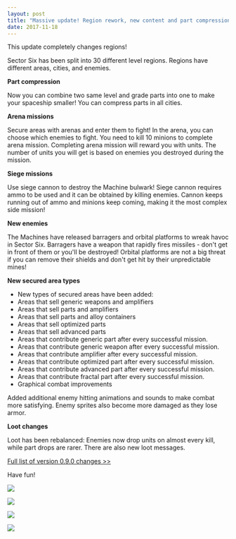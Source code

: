 ```yaml
---
layout: post
title: "Massive update! Region rework, new content and part compression"
date: 2017-11-18
---
```


This update completely changes regions!

Sector Six has been split into 30 different level regions.
Regions have different areas, cities, and enemies.

**Part compression**

Now you can combine two same level and grade parts into one to make your spaceship smaller!
You can compress parts in all cities.

**Arena missions**

Secure areas with arenas and enter them to fight!
In the arena, you can choose which enemies to fight.
You need to kill 10 minions to complete arena mission.
Completing arena mission will reward you with units.
The number of units you will get is based on enemies you destroyed during the mission.

**Siege missions**

Use siege cannon to destroy the Machine bulwark!
Siege cannon requires ammo to be used and it can be obtained by killing enemies.
Cannon keeps running out of ammo and minions keep coming, making it the most complex side mission!

**New enemies**

The Machines have released barragers and orbital platforms to wreak havoc in Sector Six.
Barragers have a weapon that rapidly fires missiles - don't get in front of them or you'll be destroyed!
Orbital platforms are not a big threat if you can remove their shields and don't get hit by their unpredictable mines!

**New secured area types**

* New types of secured areas have been added:
* Areas that sell generic weapons and amplifiers
* Areas that sell parts and amplifiers
* Areas that sell parts and alloy containers
* Areas that sell optimized parts
* Areas that sell advanced parts
* Areas that contribute generic part after every successful mission.
* Areas that contribute generic weapon after every successful mission.
* Areas that contribute amplifier after every successful mission.
* Areas that contribute optimized part after every successful mission.
* Areas that contribute advanced part after every successful mission.
* Areas that contribute fractal part after every successful mission.
* Graphical combat improvements

Added additional enemy hitting animations and sounds to make combat more satisfying.
Enemy sprites also become more damaged as they lose armor.

**Loot changes**

Loot has been rebalanced: Enemies now drop units on almost every kill, while part drops are rarer.
There are also new loot messages.

[Full list of version 0.9.0 changes >>](http://steamcommunity.com/app/465020/discussions/0/2425614539580788418)

Have fun!

![](https://github.com/Zuurix/Zuurix.github.io/blob/master/images/0.9.0%20update/The%20Core%202017.10.23.png?raw=true)

![](https://github.com/Zuurix/Zuurix.github.io/blob/master/images/0.9.0%20update/Barrager%202017.11.16.png?raw=true)

![](https://github.com/Zuurix/Zuurix.github.io/blob/master/images/0.9.0%20update/Orbital%20platform%202017.11.16.png?raw=true)

![](https://github.com/Zuurix/Zuurix.github.io/blob/master/images/0.9.0%20update/Picking%20up%20a%20part%202017.11.16.png?raw=true)
